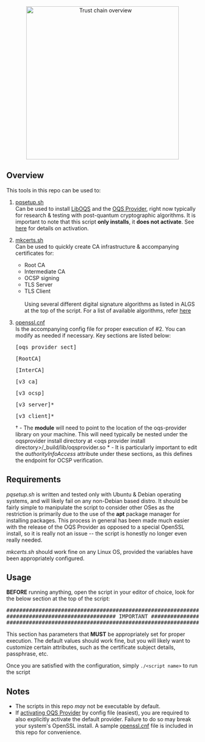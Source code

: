 <div align="center">
	<img src="Pictures/PQ-Certs.png" alt="Trust chain overview" width="400" height="auto"> 
</div>


## Overview
This tools in this repo can be used to:
1. [pqsetup.sh](pqsetup.sh) <br>
Can be used to install [LibOQS](https://github.com/open-quantum-safe/liboqs) and the [OQS Provider](https://github.com/open-quantum-safe/oqs-provider), right now typically for research & testing with post-quantum cryptographic algorithms. It is important to note that this script **only installs**, it **does not activate**. See [here](https://github.com/open-quantum-safe/oqs-provider/blob/main/USAGE.md#activation) for details on activation.

2. [mkcerts.sh](mkcerts.sh) <br>
Can be used to quickly create CA infrastructure & accompanying certificates for:
    - Root CA
    - Intermediate CA
    - OCSP signing
    - TLS Server
    - TLS Client
<br><br>Using several different digital signature algorithms as listed in ALGS at the top of the script. For a list of available algorithms, refer [here](https://github.com/open-quantum-safe/oqs-provider?tab=readme-ov-file#signature-algorithms)
4. [openssl.cnf](openssl.cnf) <br>
Is the accompanying config file for proper execution of #2. You can modify as needed if necessary. Key sections are listed below: <pre>[oqs_provider_sect]</pre> <pre>[RootCA]</pre> <pre>[InterCA]</pre> <pre>[v3_ca]</pre> <pre>[v3_ocsp]</pre> <pre>[v3_server]&ast;</pre>  <pre>[v3_client]&ast;</pre> 
&dagger; - The **module** will need to point to the location of the oqs-provider library on your machine. This will need typically be nested under the oqsprovider install directory at &lt;oqs provider install directory&gt;/_build/lib/oqsprovider.so
&ast; - It is particularly important to edit the *authorityInfoAccess* attribute under these sections, as this defines the endpoint for OCSP verification.


## Requirements
*pqsetup.sh* is written and tested only with Ubuntu & Debian operating systems, and will likely fail on any non-Debian based distro. It should be fairly simple to manipulate the script to consider other OSes as the restriction is primarily due to the use of the **apt** package manager for installing packages. This process in general has been made much easier with the release of the OQS Provider as opposed to a special OpenSSL install, so it is really not an issue -- the script is honestly no longer even really needed.

*mkcerts.sh* should work fine on any Linux OS, provided the variables have been appropriately configured.

## Usage
**BEFORE** running anything, open the script in your editor of choice, look for the below section at the top of the script: 
<pre>###############################################################################
################################## IMPORTANT ##################################
###############################################################################</pre>
This section has parameters that **MUST** be appropriately set for proper execution. The default values should work fine, but you will likely want to customize certain attributes, such as the certificate subject details, passphrase, etc.

Once you are satisfied with the configuration, simply `./<script name>` to run the script

## Notes
- The scripts in this repo _may_ not be executable by default.
- If [activating OQS Provider](https://github.com/open-quantum-safe/oqs-provider/blob/main/USAGE.md#activation) by config file (easiest), you are required to also explicitly activate the default provider. Failure to do so may break your system's OpenSSL install. A sample [openssl.cnf](https://github.com/oneparchy/PQ-Cert-Kit/blob/main/openssl.cnf) file is included in this repo for convenience.
